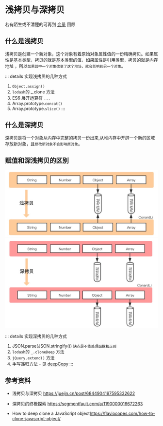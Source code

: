 # 浅拷贝与深拷贝

若有陌生或不清楚的可再到 [变量](../../%E7%9B%B4%E5%87%BB%E6%A6%82%E5%BF%B5/02js/s_js_2-%E5%8F%98%E9%87%8F) 回顾

## 什么是浅拷贝

浅拷贝是创建一个新对象，这个对象有着原始对象属性值的一份精确拷贝。如果属性是基本类型，拷贝的就是基本类型的值，如果属性是引用类型，拷贝的就是内存地址 ，所以`如果其中一个对象改变了这个地址，就会影响到另一个对象`。

::: details 实现浅拷贝的几种方式

1. `Object.assign()`
2. `lodash`的 \_.clone 方法
3. ES6 展开运算符 `...`
4. Array.prototype.`concat()`
5. Array.prototype.`slice()`
   :::

## 什么是深拷贝

深拷贝是将一个对象从内存中完整的拷贝一份出来,从堆内存中开辟一个新的区域存放新对象，且`修改新对象不会影响原对象`。

## 赋值和深浅拷贝的区别

![shadowCopy](/02js/clone1.png)
![deepCopy](/02js/clone2.png)

::: details 实现深拷贝的几种方式

1. JSON.parse(JSON.stringify()) `缺点是不能处理函数和正则`
2. `lodash`的 `_.cloneDeep` 方法
3. `jQuery.extend()` 方法
4. 手写递归方法 - 见 [deepCopy](../../%E7%BC%96%E5%86%99%E4%BB%A3%E7%A0%81/02js/c_js_2-deepcopy/c_js_2-deepcopy.md)
   :::

## 参考资料

- 浅拷贝与深拷贝 <https://juejin.cn/post/6844904197595332622>

- 深拷贝的终极探索 <https://segmentfault.com/a/1190000016672263>

- How to deep clone a JavaScript object<https://flaviocopes.com/how-to-clone-javascript-object/>
